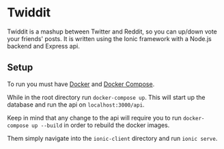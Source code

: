 # Twiddit
Twiddit is a mashup between Twitter and Reddit, so you can up/down vote your friends' posts. It is written using the Ionic framework with a Node.js backend and Express api.

## Setup

To run you must have [Docker](https://www.docker.com/) and [Docker Compose](https://docs.docker.com/compose/).

While in the root directory run `docker-compose up`. This will start up the database and run the api on `localhost:3000/api`.

Keep in mind that any change to the api will require you to run `docker-compose up --build` in order to rebuild the docker images.

Them simply navigate into the `ionic-client` directory and run `ionic serve`.
